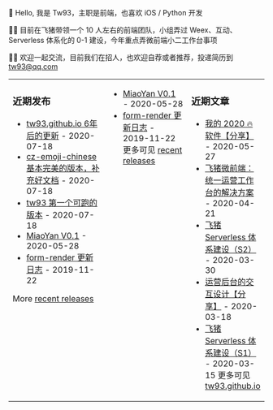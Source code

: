 🤺 Hello, 我是 Tw93，主职是前端，也喜欢 iOS / Python 开发

🤼‍♂️ 目前在飞猪带领一个 10 人左右的前端团队，小组弄过 Weex、互动、Serverless 体系化的 0-1 建设，今年重点弄微前端小二工作台事项

🚵‍♂️ 欢迎一起交流，目前我们在招人，也欢迎自荐或者推荐，投递简历到 tw93@qq.com

<table><tr><td valign="top" width="50%">

### 近期发布

<!-- recent_releases starts -->
* [tw93.github.io 6年后的更新](https://github.com/tw93/tw93.github.io/releases/tag/V0.1) - 2020-07-18
* [cz-emoji-chinese 基本完美的版本，补充好文档](https://github.com/tw93/cz-emoji-chinese/releases/tag/V0.2.1) - 2020-07-18
* [tw93 第一个可跑的版本](https://github.com/tw93/tw93/releases/tag/V0.1) - 2020-07-18
* [MiaoYan V0.1](https://github.com/tw93/MiaoYan/releases/tag/V0.1) - 2020-05-28
* [form-render 更新日志](https://github.com/alibaba/form-render/releases/tag/v0.3.1) - 2019-11-22
<!-- recent_releases ends -->
More [recent releases](https://github.com/tw93/tw93/blob/main/releases.md)
</td><td valign="top" width="50%">

- [MiaoYan V0.1](https://github.com/tw93/MiaoYan/releases/tag/V0.1) - 2020-05-28
- [form-render 更新日志](https://github.com/alibaba/form-render/releases/tag/v0.3.1) - 2019-11-22
  <!-- recent_releases ends -->
  更多可见 [recent releases](https://github.com/tw93/tw93/blob/main/releases.md)
  </td><td valign="top" width="50%">

### 近期文章

<!-- blog starts -->

- [我的 2020 🔥 软件【分享】](https://tw93.github.io/2020-05-27/good-app.html) - 2020-05-27
- [飞猪微前端：统一运营工作台的解决方案](https://tw93.github.io/2020-04-21/one.html) - 2020-04-21
- [飞猪 Serverless 体系建设（S2）](https://tw93.github.io/2020-03-30/serverless-two.html) - 2020-03-30
- [运营后台的交互设计【分享】](https://tw93.github.io/2020-03-18/how-to-do-design.html) - 2020-03-18
- [飞猪 Serverless 体系建设（S1）](https://tw93.github.io/2020-03-15/serverless-one.html) - 2020-03-15
  <!-- blog ends -->
  更多可见 [tw93.github.io](https://tw93.github.io/)
  </td></tr></table>
